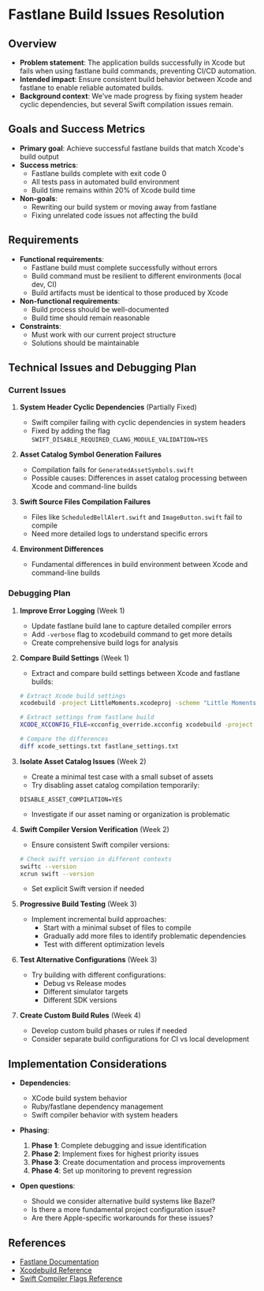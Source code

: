 # Fastlane Build Issues Resolution

## Overview
- **Problem statement**: The application builds successfully in Xcode but fails when using fastlane build commands, preventing CI/CD automation.
- **Intended impact**: Ensure consistent build behavior between Xcode and fastlane to enable reliable automated builds.
- **Background context**: We've made progress by fixing system header cyclic dependencies, but several Swift compilation issues remain.

## Goals and Success Metrics
- **Primary goal**: Achieve successful fastlane builds that match Xcode's build output
- **Success metrics**: 
  - Fastlane builds complete with exit code 0
  - All tests pass in automated build environment
  - Build time remains within 20% of Xcode build time
- **Non-goals**: 
  - Rewriting our build system or moving away from fastlane
  - Fixing unrelated code issues not affecting the build

## Requirements
- **Functional requirements**: 
  - Fastlane build must complete successfully without errors
  - Build command must be resilient to different environments (local dev, CI)
  - Build artifacts must be identical to those produced by Xcode
- **Non-functional requirements**: 
  - Build process should be well-documented
  - Build time should remain reasonable
- **Constraints**: 
  - Must work with our current project structure
  - Solutions should be maintainable

## Technical Issues and Debugging Plan

### Current Issues

1. **System Header Cyclic Dependencies** (Partially Fixed)
   - Swift compiler failing with cyclic dependencies in system headers
   - Fixed by adding the flag `SWIFT_DISABLE_REQUIRED_CLANG_MODULE_VALIDATION=YES`

2. **Asset Catalog Symbol Generation Failures**
   - Compilation fails for `GeneratedAssetSymbols.swift`
   - Possible causes: Differences in asset catalog processing between Xcode and command-line builds

3. **Swift Source Files Compilation Failures**
   - Files like `ScheduledBellAlert.swift` and `ImageButton.swift` fail to compile
   - Need more detailed logs to understand specific errors

4. **Environment Differences**
   - Fundamental differences in build environment between Xcode and command-line builds

### Debugging Plan

1. **Improve Error Logging** (Week 1)
   - Update fastlane build lane to capture detailed compiler errors
   - Add `-verbose` flag to xcodebuild command to get more details
   - Create comprehensive build logs for analysis

2. **Compare Build Settings** (Week 1)
   - Extract and compare build settings between Xcode and fastlane builds:
   ```bash
   # Extract Xcode build settings
   xcodebuild -project LittleMoments.xcodeproj -scheme "Little Moments" -showBuildSettings > xcode_settings.txt
   
   # Extract settings from fastlane build
   XCODE_XCCONFIG_FILE=xcconfig_override.xcconfig xcodebuild -project LittleMoments.xcodeproj -scheme "Little Moments" -showBuildSettings > fastlane_settings.txt
   
   # Compare the differences
   diff xcode_settings.txt fastlane_settings.txt
   ```

3. **Isolate Asset Catalog Issues** (Week 2)
   - Create a minimal test case with a small subset of assets
   - Try disabling asset catalog compilation temporarily:
   ```
   DISABLE_ASSET_COMPILATION=YES
   ```
   - Investigate if our asset naming or organization is problematic

4. **Swift Compiler Version Verification** (Week 2)
   - Ensure consistent Swift compiler versions:
   ```bash
   # Check swift version in different contexts
   swiftc --version
   xcrun swift --version
   ```
   - Set explicit Swift version if needed

5. **Progressive Build Testing** (Week 3)
   - Implement incremental build approaches:
     - Start with a minimal subset of files to compile
     - Gradually add more files to identify problematic dependencies
     - Test with different optimization levels

6. **Test Alternative Configurations** (Week 3)
   - Try building with different configurations:
     - Debug vs Release modes
     - Different simulator targets
     - Different SDK versions

7. **Create Custom Build Rules** (Week 4)
   - Develop custom build phases or rules if needed
   - Consider separate build configurations for CI vs local development

## Implementation Considerations
- **Dependencies**: 
  - XCode build system behavior
  - Ruby/fastlane dependency management
  - Swift compiler behavior with system headers

- **Phasing**: 
  1. **Phase 1**: Complete debugging and issue identification
  2. **Phase 2**: Implement fixes for highest priority issues
  3. **Phase 3**: Create documentation and process improvements
  4. **Phase 4**: Set up monitoring to prevent regression

- **Open questions**: 
  - Should we consider alternative build systems like Bazel?
  - Is there a more fundamental project configuration issue?
  - Are there Apple-specific workarounds for these issues?

## References
- [Fastlane Documentation](https://docs.fastlane.tools/getting-started/ios/setup/)
- [Xcodebuild Reference](https://developer.apple.com/library/archive/technotes/tn2339/_index.html)
- [Swift Compiler Flags Reference](https://swift.org/compiler-flags/) 